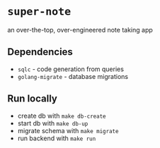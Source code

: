 # `super-note`

an over-the-top, over-engineered note taking app

## Dependencies

- `sqlc` - code generation from queries
- `golang-migrate` - database migrations

## Run locally

- create db with `make db-create`
- start db with `make db-up`
- migrate schema with `make migrate`
- run backend with `make run`

